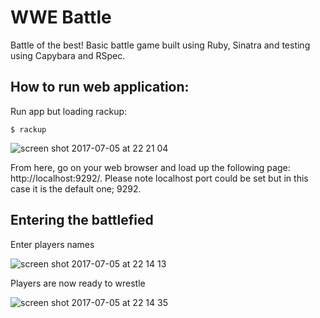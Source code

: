 # WWE Battle

Battle of the best!
Basic battle game built using Ruby, Sinatra and testing using Capybara and RSpec. 

## How to run web application:

Run app but loading rackup:

<code>$ rackup</code>

![screen shot 2017-07-05 at 22 21 04](https://user-images.githubusercontent.com/17644847/27885557-4fbcff60-61d0-11e7-82e2-126d1ba128a9.png)

From here, go on your web browser and load up the following page: http://localhost:9292/. Please note localhost port could be set but in this case it is the default one; 9292.

## Entering the battlefied 

Enter players names 

![screen shot 2017-07-05 at 22 14 13](https://user-images.githubusercontent.com/17644847/27885561-52786cb2-61d0-11e7-9dad-061a2db2c55e.png)

Players are now ready to wrestle

![screen shot 2017-07-05 at 22 14 35](https://user-images.githubusercontent.com/17644847/27885566-5398d2c6-61d0-11e7-9ed9-9a793ae40b4f.png)
